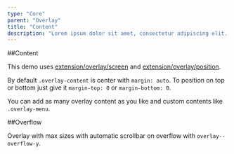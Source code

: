 ```yaml
---
type: "Core"
parent: "Overlay"
title: "Content"
description: "Lorem ipsum dolor sit amet, consectetur adipiscing elit. Nunc tempus laoreet leo sit amet iaculis."
---
```


##Content

This demo uses [extension/overlay/screen](/extension/overlay/screen) and [extension/overlay/position](/extension/overlay/position).

By default `.overlay-content` is center with `margin: auto`. To position on top or bottom just give it `margin-top: 0` or `margin-bottom: 0`.

<demo>
  <demovanilla src="inline/core/overlay/content">
  </demovanilla>
</demo>

You can add as many overlay content as you like and custom contents like `.overlay-menu`.

<demo>
  <demovanilla src="inline/core/overlay/content-multiple">
  </demovanilla>
</demo>

##Overflow

Overlay with max sizes with automatic scrollbar on overflow with `overlay--overflow-y`.

<demo>
  <demovanilla src="inline/core/overlay/overflow-y">
  </demovanilla>
</demo>
